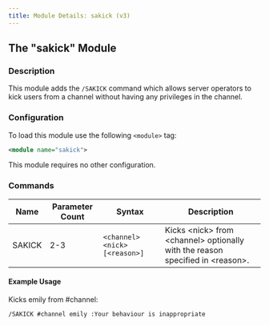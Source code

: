 ```yaml
---
title: Module Details: sakick (v3)
---
```


## The "sakick" Module

### Description

This module adds the `/SAKICK` command which allows server operators to kick users from a channel without having any privileges in the channel.

### Configuration

To load this module use the following `<module>` tag:

```xml
<module name="sakick">
```

This module requires no other configuration.

### Commands

Name   | Parameter Count | Syntax                        | Description
------ | --------------- | ----------------------------- | -----------
SAKICK | 2-3             | `<channel> <nick> [<reason>]` | Kicks &lt;nick&gt; from &lt;channel&gt; optionally with the reason specified in &lt;reason&gt;.

#### Example Usage

Kicks emily from #channel:

```plaintext
/SAKICK #channel emily :Your behaviour is inappropriate
```
